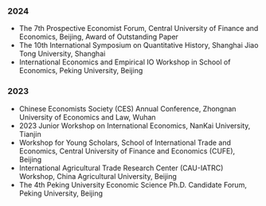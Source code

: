 ### 2024
- The 7th Prospective Economist Forum, Central University of Finance and Economics, Beijing, Award of Outstanding Paper
- The 10th International Symposium on Quantitative History, Shanghai Jiao Tong University, Shanghai
- International Economics and Empirical IO Workshop in School of Economics, Peking University, Beijing

### 2023
- Chinese Economists Society (CES) Annual Conference, Zhongnan University of Economics and Law, Wuhan
- 2023 Junior Workshop on International Economics, NanKai University, Tianjin
- Workshop for Young Scholars, School of International Trade and Economics, Central University of Finance and Economics (CUFE), Beijing
- International Agricultural Trade Research Center (CAU-IATRC) Workshop, China Agricultural University, Beijing
- The 4th Peking University Economic Science Ph.D. Candidate Forum, Peking University, Beijing
